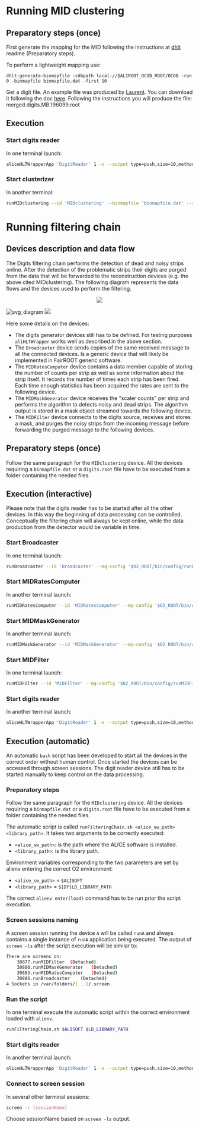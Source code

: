 # Running MID clustering
## Preparatory steps (once)
First generate the mapping for the MID following the instructions at [dhlt](https://github.com/mrrtf/alo/tree/master/dhlt) readme (Preparatory steps).

To perform a lightweight mapping use:

```
dhlt-generate-binmapfile -cdbpath local://$ALIROOT_OCDB_ROOT/OCDB -run 0 -binmapfile binmapfile.dat -first 10
```

Get a digit file. An example file was produced by [Laurent](https://github.com/aphecetche/AliceO2). You can download it following the doc [here](https://github.com/aphecetche/AliceO2/tree/hltwrapper/Detectors/MUON/hltwrapper). Following the instructions you will produce the file: merged.digits.MB.196099.root

## Execution
### Start digits reader
In one terminal launch:
```bash
aliceHLTWrapperApp 'DigitReader' 1 -x --output type=push,size=10,method=bind,address=tcp://*:45000 --library libdhlt.dylib --component MUONDigitReader --parameter '-datafile merged.digits.MB.196099.root'
```

### Start clusterizer
In another terminal:
```bash
runMIDclustering --id 'MIDclustering' --binmapfile 'binmapfile.dat' --source 'tcp://localhost:45000' --mq-config "$O2_ROOT/bin/config/runMIDclustering.json"
```

# Running filtering chain
## Devices description and data flow
The Digits filtering chain performs the detection of dead and noisy strips online.
After the detection of the problematic strips their digits are purged from the data that will be forwarded to the reconstruction devices (e.g. the above cited MIDclustering).
The following diagram represents the data flows and the devices used to perform the filtering.

<center><img src="https://github.com/gabrielefronze/AliceO2/blob/my-dev-occupancy/Detectors/MUON/MIDFiltering_diagram.svg"></center>

![svg_diagram](https://github.com/gabrielefronze/AliceO2/blob/my-dev-occupancy/Detectors/MUON/MIDFiltering_diagram.svg)
<img src="https://github.com/gabrielefronze/AliceO2/blob/my-dev-occupancy/Detectors/MUON/MIDFiltering_diagram.svg">

Here some details on the devices:

* The digits generator devices still has to be defined. For testing purposes `aliHLTWrapper` works well as described in the above section.
* The `Broadcaster` device sends copies of the same received message to all the connected devices. Is a generic device that will likely be implemented in FairROOT generic software.
* The `MIDRatesComputer` device contains a data member capable of storing the number of counts per strip as well as some information about the strip itself. It records the number of times each strip has been fired. Each time enough statistics has been acquired the rates are sent to the following device.
* The `MIDMaskGenerator` device receives the "scaler counts" per strip and performs the algorithm to detects noisy and dead strips. The algorithm output is stored in a mask object streamed towards the following device.
* The `MIDFilter` device connects to the digits source, receives and stores a mask, and purges the noisy strips from the incoming message before forwarding the purged message to the following devices.

## Preparatory steps (once)
Follow the same paragraph for the `MIDclustering` device.
All the devices requiring a `binmapfile.dat` or a `digits.root` file have to be executed from a folder containing the needed files.

## Execution (interactive)
Please note that the digits reader has to be started after all the other devices. In this way the beginning of data processing can be controlled. Conceptually the filtering chain will always be kept online, while the data production from the detector would be variable in time.

### Start Broadcaster
In one terminal launch:
```bash
runBroadcaster --id 'Broadcaster' --mq-config '$O2_ROOT/bin/config/runBroadcaster.json'
```

### Start MIDRatesComputer
In another terminal launch:
```bash
runMIDRatesComputer --id 'MIDRatesComputer' --mq-config '$O2_ROOT/bin/config/runMIDRatesComputer.json' --binmapfile 'binmapfile.dat'
```

### Start MIDMaskGenerator
In another terminal launch:
```bash
runMIDMaskGenerator --id 'MIDMaskGenerator' --mq-config '$O2_ROOT/bin/config/runMIDMaskGenerator.json' --binmapfile 'binmapfile.dat'
```

### Start MIDFilter
In one terminal launch:
```bash
runMIDFilter --id 'MIDFilter' --mq-config '$O2_ROOT/bin/config/runMIDFilter.json' --binmapfile 'binmapfile.dat'
```

### Start digits reader
In another terminal launch:
```bash
aliceHLTWrapperApp 'DigitReader' 1 -x --output type=push,size=10,method=bind,address=tcp://*:22777 --library libdhlt.dylib --component MUONDigitReader --parameter '-datafile merged.digits.MB.196099.root'
```

## Execution (automatic)
An automatic `bash` script has been developed to start all the devices in the correct order without human control. Once started the devices can be accessed through screen sessions. The digit reader device still has to be started manually to keep control on the data processing.

### Preparatory steps
Follow the same paragraph for the `MIDclustering` device.
All the devices requiring a `binmapfile.dat` or a `digits.root` file have to be executed from a folder containing the needed files.

The automatic script is called `runFilteringChain.sh <alice_sw_path> <library_path>`.
It takes two arguments to be correctly executed:
* `<alice_sw_path>`: is the path where the ALICE software is installed.
* `<library_path>`: is the library path.

Environment variables corresponding to the two parameters are set by alienv entering the correct O2 environment:
* `<alice_sw_path>` = `$ALISOFT`
* `<library_path>` = `$[DY]LD_LIBRARY_PATH`

The correct `alienv enter(load)` command has to be run prior the script execution.

### Screen sessions naming
A screen session running the device `A` will be called `runA` and always contains a single instance of `runA` application being executed.
The output of `screen -ls` after the script execution will be similar to:
```bash
There are screens on:
	30877.runMIDFilter	(Detached)
	30880.runMIDMaskGenerator	(Detached)
	30883.runMIDRatesComputer	(Detached)
	30886.runBroadcaster	(Detached)
4 Sockets in /var/folders/[...]/.screen.
```

### Run the script
In one terminal execute the automatic script within the correct environment loaded with `alienv`.
```bash
runFilteringChain.sh $ALISOFT $LD_LIBRARY_PATH
```

### Start digits reader
In another terminal launch:
```bash
aliceHLTWrapperApp 'DigitReader' 1 -x --output type=push,size=10,method=bind,address=tcp://*:22777 --library libdhlt.dylib --component MUONDigitReader --parameter '-datafile merged.digits.MB.196099.root'
```

### Connect to screen session
In several other terminal sessions:
```bash
screen -r [sessionName]
```
Choose sessionName based on `screen -ls` output.
